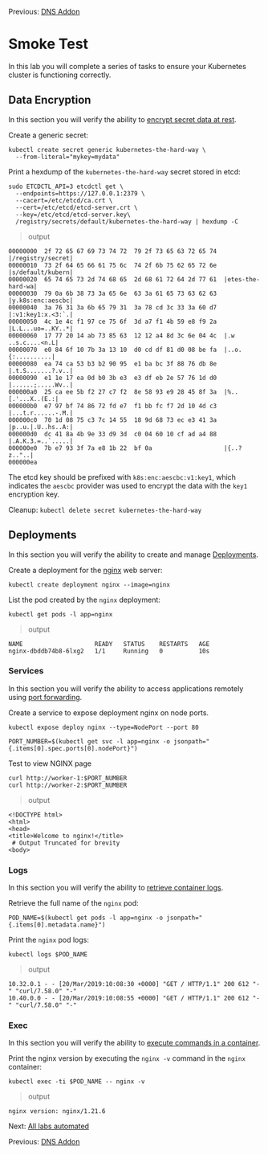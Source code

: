 Previous: [DNS Addon](14-dns-addon.md)

# Smoke Test

In this lab you will complete a series of tasks to ensure your Kubernetes cluster is functioning correctly.

## Data Encryption

In this section you will verify the ability to [encrypt secret data at rest](https://kubernetes.io/docs/tasks/administer-cluster/encrypt-data/#verifying-that-data-is-encrypted).

Create a generic secret:

```
kubectl create secret generic kubernetes-the-hard-way \
  --from-literal="mykey=mydata"
```

Print a hexdump of the `kubernetes-the-hard-way` secret stored in etcd:

```
sudo ETCDCTL_API=3 etcdctl get \
  --endpoints=https://127.0.0.1:2379 \
  --cacert=/etc/etcd/ca.crt \
  --cert=/etc/etcd/etcd-server.crt \
  --key=/etc/etcd/etcd-server.key\
  /registry/secrets/default/kubernetes-the-hard-way | hexdump -C
```

> output

```
00000000  2f 72 65 67 69 73 74 72  79 2f 73 65 63 72 65 74  |/registry/secret|
00000010  73 2f 64 65 66 61 75 6c  74 2f 6b 75 62 65 72 6e  |s/default/kubern|
00000020  65 74 65 73 2d 74 68 65  2d 68 61 72 64 2d 77 61  |etes-the-hard-wa|
00000030  79 0a 6b 38 73 3a 65 6e  63 3a 61 65 73 63 62 63  |y.k8s:enc:aescbc|
00000040  3a 76 31 3a 6b 65 79 31  3a 78 cd 3c 33 3a 60 d7  |:v1:key1:x.<3:`.|
00000050  4c 1e 4c f1 97 ce 75 6f  3d a7 f1 4b 59 e8 f9 2a  |L.L...uo=..KY..*|
00000060  17 77 20 14 ab 73 85 63  12 12 a4 8d 3c 6e 04 4c  |.w ..s.c....<n.L|
00000070  e0 84 6f 10 7b 3a 13 10  d0 cd df 81 d0 08 be fa  |..o.{:..........|
00000080  ea 74 ca 53 b3 b2 90 95  e1 ba bc 3f 88 76 db 8e  |.t.S.......?.v..|
00000090  e1 1e 17 ea 0d b0 3b e3  e3 df eb 2e 57 76 1d d0  |......;.....Wv..|
000000a0  25 ca ee 5b f2 27 c7 f2  8e 58 93 e9 28 45 8f 3a  |%..[.'...X..(E.:|
000000b0  e7 97 bf 74 86 72 fd e7  f1 bb fc f7 2d 10 4d c3  |...t.r......-.M.|
000000c0  70 1d 08 75 c3 7c 14 55  18 9d 68 73 ec e3 41 3a  |p..u.|.U..hs..A:|
000000d0  dc 41 8a 4b 9e 33 d9 3d  c0 04 60 10 cf ad a4 88  |.A.K.3.=..`.....|
000000e0  7b e7 93 3f 7a e8 1b 22  bf 0a                    |{..?z.."..|
000000ea
```

The etcd key should be prefixed with `k8s:enc:aescbc:v1:key1`, which indicates the `aescbc` provider was used to encrypt the data with the `key1` encryption key.

Cleanup:
`kubectl delete secret kubernetes-the-hard-way`

## Deployments

In this section you will verify the ability to create and manage [Deployments](https://kubernetes.io/docs/concepts/workloads/controllers/deployment/).

Create a deployment for the [nginx](https://nginx.org/en/) web server:

```
kubectl create deployment nginx --image=nginx
```

List the pod created by the `nginx` deployment:

```
kubectl get pods -l app=nginx
```

> output

```
NAME                    READY   STATUS    RESTARTS   AGE
nginx-dbddb74b8-6lxg2   1/1     Running   0          10s
```

### Services

In this section you will verify the ability to access applications remotely using [port forwarding](https://kubernetes.io/docs/tasks/access-application-cluster/port-forward-access-application-cluster/).

Create a service to expose deployment nginx on node ports.

```
kubectl expose deploy nginx --type=NodePort --port 80
```


```
PORT_NUMBER=$(kubectl get svc -l app=nginx -o jsonpath="{.items[0].spec.ports[0].nodePort}")
```

Test to view NGINX page

```
curl http://worker-1:$PORT_NUMBER
curl http://worker-2:$PORT_NUMBER
```

> output

```
<!DOCTYPE html>
<html>
<head>
<title>Welcome to nginx!</title>
 # Output Truncated for brevity
<body>
```

### Logs

In this section you will verify the ability to [retrieve container logs](https://kubernetes.io/docs/concepts/cluster-administration/logging/).

Retrieve the full name of the `nginx` pod:

```
POD_NAME=$(kubectl get pods -l app=nginx -o jsonpath="{.items[0].metadata.name}")
```

Print the `nginx` pod logs:

```
kubectl logs $POD_NAME
```

> output

```
10.32.0.1 - - [20/Mar/2019:10:08:30 +0000] "GET / HTTP/1.1" 200 612 "-" "curl/7.58.0" "-"
10.40.0.0 - - [20/Mar/2019:10:08:55 +0000] "GET / HTTP/1.1" 200 612 "-" "curl/7.58.0" "-"
```

### Exec

In this section you will verify the ability to [execute commands in a container](https://kubernetes.io/docs/tasks/debug-application-cluster/get-shell-running-container/#running-individual-commands-in-a-container).

Print the nginx version by executing the `nginx -v` command in the `nginx` container:

```
kubectl exec -ti $POD_NAME -- nginx -v
```

> output

```
nginx version: nginx/1.21.6
```

Next: [All labs automated](16-lab-automation.md)

Previous: [DNS Addon](14-dns-addon.md)